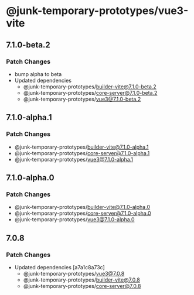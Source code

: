 # @junk-temporary-prototypes/vue3-vite

## 7.1.0-beta.2

### Patch Changes

- bump alpha to beta
- Updated dependencies
  - @junk-temporary-prototypes/builder-vite@7.1.0-beta.2
  - @junk-temporary-prototypes/core-server@7.1.0-beta.2
  - @junk-temporary-prototypes/vue3@7.1.0-beta.2

## 7.1.0-alpha.1

### Patch Changes

- @junk-temporary-prototypes/builder-vite@7.1.0-alpha.1
- @junk-temporary-prototypes/core-server@7.1.0-alpha.1
- @junk-temporary-prototypes/vue3@7.1.0-alpha.1

## 7.1.0-alpha.0

### Patch Changes

- @junk-temporary-prototypes/builder-vite@7.1.0-alpha.0
- @junk-temporary-prototypes/core-server@7.1.0-alpha.0
- @junk-temporary-prototypes/vue3@7.1.0-alpha.0

## 7.0.8

### Patch Changes

- Updated dependencies [a7a1c8a73c]
  - @junk-temporary-prototypes/vue3@7.0.8
  - @junk-temporary-prototypes/builder-vite@7.0.8
  - @junk-temporary-prototypes/core-server@7.0.8
